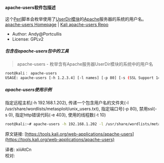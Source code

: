 #### apache-users软件包描述

这个[Perl](https://www.perl.org/)脚本会枚举使用了[UserDir模块](https://httpd.apache.org/docs/2.4/mod/mod_userdir.html)的[Apache](https://httpd.apache.org/)服务器的系统的用户名。  
[apache-users Homepage](https://labs.portcullis.co.uk/) | [Kali apache-users Repo](http://git.kali.org/gitweb/?p=packages/apache-users.git;a=summary)

* Author: Andy@Portcullis
* License: GPLv2

##### 包含在apache-users包中的工具

> apache-users - 枚举含有Apache服务器UserDir模块的系统中的用户名
```bash
root@kali： apache-users
USAGE: apache-users [-h 1.2.3.4] [-l names] [-p 80] [-s (SSL Support 1=true 0=false)] [-e 403 (http code)] [-t threads]
```

##### apache-users使用示例

指定远程主机(-h 192.168.1.202), 传递一个包含用户名的文件夹(-l /usr/share/wordlists/metasploit/unix_users.txt), 指定端口号(-p 80), 禁用ssl(-s 0), 指定http错误代码(-e 403), 使用的线程数(-t 10)
```bash
root@kali:~# apache-users -h 192.168.1.202 -l /usr/share/wordlists/metasploit/unix_users.txt -p 80 -s 0 -e 403 -t 10
```
原文链接: [https://tools.kali.org/web-applications/apache-users](https://tools.kali.org/web-applications/apache-users)

译者: xiiiAtCn  
校对: